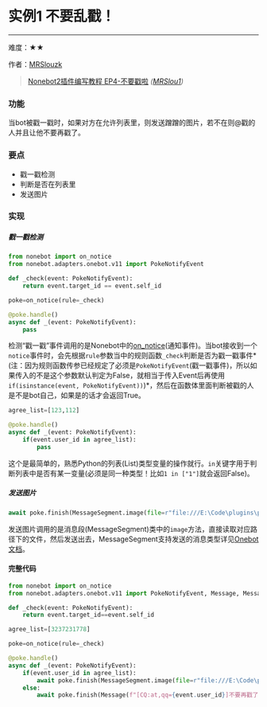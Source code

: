 # 实例1 不要乱戳！

------

难度：★★

作者：[MRSlouzk](https://github.com/MRSlouzk)

> [Nonebot2插件编写教程 EP4-不要戳啦](https://www.bilibili.com/video/BV16U4y1r7ze) *([MRSlou1](https://space.bilibili.com/634651362))*

### 功能

当bot被戳一戳时，如果对方在允许列表里，则发送蹭蹭的图片，若不在则@戳的人并且让他不要再戳了。

### 要点

- 戳一戳检测
- 判断是否在列表里
- 发送图片

### 实现

##### 戳一戳检测

```python
from nonebot import on_notice
from nonebot.adapters.onebot.v11 import PokeNotifyEvent

def _check(event: PokeNotifyEvent):
    return event.target_id == event.self_id

poke=on_notice(rule=_check)

@poke.handle()
async def _(event: PokeNotifyEvent):
    pass
```

检测“戳一戳”事件调用的是Nonebot中的[on_notice](https://v2.nonebot.dev/docs/api/plugin/on#on_notice)(通知事件)。当bot接收到一个`notice`事件时，会先根据`rule`参数当中的规则函数`_check`判断是否为戳一戳事件*(注：因为规则函数传参已经规定了必须是`PokeNotifyEvent`(戳一戳事件)，所以如果传入的不是这个参数默认判定为False，就相当于传入Event后再使用`if(isinstance(event, PokeNotifyEvent))`)*，然后在函数体里面判断被戳的人是不是bot自己，如果是的话才会返回True。

```python
agree_list=[123,112]

@poke.handle()
async def _(event: PokeNotifyEvent):
    if(event.user_id in agree_list):
        pass
```

这个是最简单的，熟悉Python的列表(List)类型变量的操作就行。`in`关键字用于判断列表中是否有某一变量(必须是同一种类型！比如`1 in ["1"]`就会返回False)。

##### 发送图片

```python
await poke.finish(MessageSegment.image(file=r"file:///E:\Code\plugins\poke\resources\1.png"))
```

发送图片调用的是消息段(MessageSegment)类中的`image`方法，直接读取对应路径下的文件，然后发送出去，MessageSegment支持发送的消息类型详见[Onebot文档](https://github.com/botuniverse/onebot-11/blob/master/message/segment.md)。

#### 完整代码

```python
from nonebot import on_notice
from nonebot.adapters.onebot.v11 import PokeNotifyEvent, Message, MessageSegment

def _check(event: PokeNotifyEvent):
    return event.target_id==event.self_id

agree_list=[3237231778]

poke=on_notice(rule=_check)

@poke.handle()
async def _(event: PokeNotifyEvent):
    if(event.user_id in agree_list):
        await poke.finish(MessageSegment.image(file=r"file:///E:\Code\plugins\poke\resources\1.png"))
    else:
        await poke.finish(Message(f"[CQ:at,qq={event.user_id}]不要再戳了!"))
```

